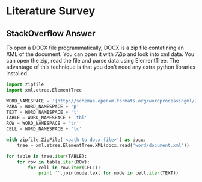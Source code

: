 # Literature Survey

## StackOverflow Answer
To open a DOCX file programmatically, DOCX is a zip file contatining an XML of the document.
You can open it with 7Zip and look into xml data.
You can open the zip, read the file and parse data using ElementTree.
The advantage of this technique is that you don't need any extra python libraries installed.
```py
import zipfile
import xml.etree.ElementTree

WORD_NAMESPACE = '{http://schemas.openxmlformats.org/wordprocessingml/2006/main}'
PARA = WORD_NAMESPACE + 'p'
TEXT = WORD_NAMESPACE + 't'
TABLE = WORD_NAMESPACE + 'tbl'
ROW = WORD_NAMESPACE + 'tr'
CELL = WORD_NAMESPACE + 'tc'

with zipfile.ZipFile('<path to docx file>') as docx:
    tree = xml.etree.ElementTree.XML(docx.read('word/document.xml'))

for table in tree.iter(TABLE):
    for row in table.iter(ROW):
        for cell in row.iter(CELL):
            print ''.join(node.text for node in cell.iter(TEXT))
```

